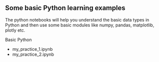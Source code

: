 ## Some basic Python learning examples

The python notebooks will help you understand the basic data types in Python and then use some basic modules like numpy, pandas, matplotlib, plotly etc.

Basic Python
- my_practice_1.ipynb
- my_practice_2.ipynb

